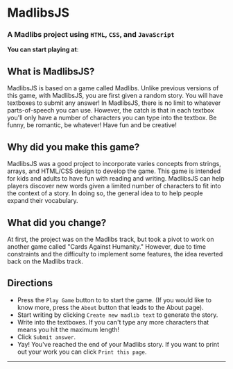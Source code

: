 # MadlibsJS
### A Madlibs project using `HTML`, `CSS`, and `JavaScript`

**You can start playing at**:



## What is MadlibsJS? ##
MadlibsJS is based on a game called Madlibs. Unlike previous versions of this game, with MadlibsJS, you are first given a random story. You will have textboxes to submit any answer! In MadlibsJS, there is no limit to whatever parts-of-speech you can use. However, the catch is that in each textbox you'll only have a number of characters you can type into the textbox. Be funny, be romantic, be whatever! Have fun and be creative!

## Why did you make this game? ## 
MadlibsJS was a good project to incorporate varies concepts from strings, arrays, and HTML/CSS design to develop the game. This game is intended for kids and adults to have fun with reading and writing. MadlibsJS can help players discover new words given a limited number of characters to fit into the context of a story. In doing so, the general idea to to help people expand their vocabulary. 

## What did you change? ## 
At first, the project was on the Madlibs track, but took a pivot to work on another game called "Cards Against Humanity." However, due to time constraints and the difficulty to implement some features, the idea reverted back on the Madlibs track. 

## Directions ##
* Press the `Play Game` button to to start the game. (If you would like to know more, press the `About` button that leads to the About page).
* Start writing by clicking `Create new madlib text` to generate the story. 
* Write into the textboxes. If you can't type any more characters that means you hit the maximum length!
* Click `Submit answer`.
* Yay! You've reached the end of your Madlibs story. If you want to print out your work you can click `Print this page`.


---





